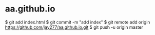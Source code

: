 # aa.github.io
$ git add index.html
$ git commit -m "add index"
$ git remote add origin https://github.com/jay277/aa.github.io.git
$ git push -u origin master

